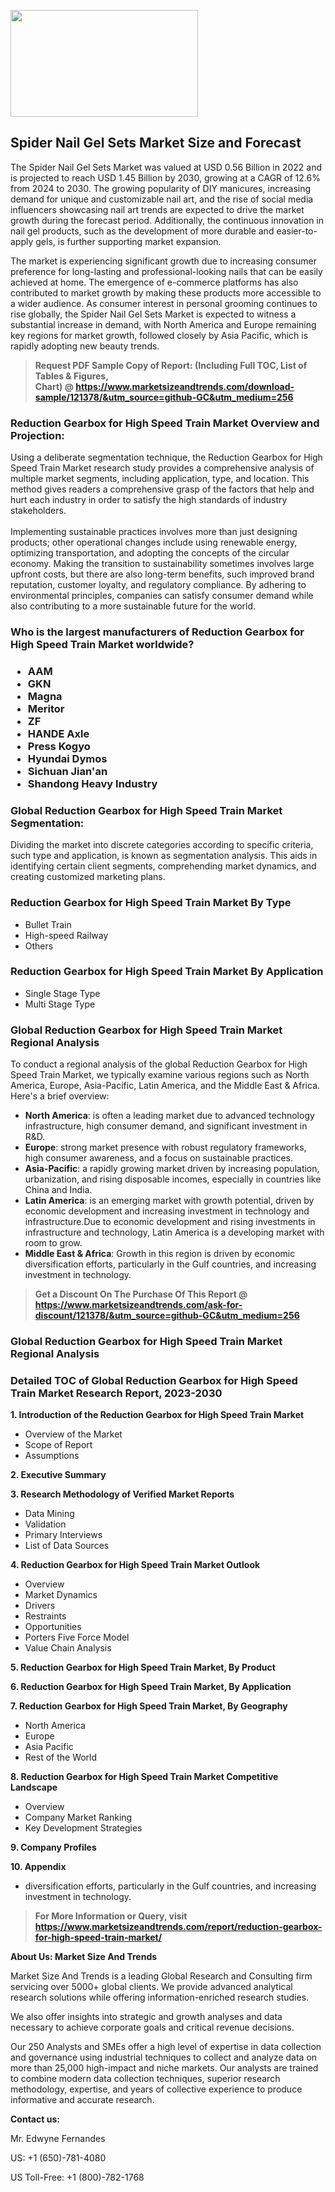 <p><img class="alignnone size-medium wp-image-20088" src="https://ffe5etoiles.com/wp-content/uploads/2024/12/MST1-300x171.png" alt="" width="300" height="171" /></p><h2>Spider Nail Gel Sets Market Size and Forecast</h2><p>The Spider Nail Gel Sets Market was valued at USD 0.56 Billion in 2022 and is projected to reach USD 1.45 Billion by 2030, growing at a CAGR of 12.6% from 2024 to 2030. The growing popularity of DIY manicures, increasing demand for unique and customizable nail art, and the rise of social media influencers showcasing nail art trends are expected to drive the market growth during the forecast period. Additionally, the continuous innovation in nail gel products, such as the development of more durable and easier-to-apply gels, is further supporting market expansion.</p><p>The market is experiencing significant growth due to increasing consumer preference for long-lasting and professional-looking nails that can be easily achieved at home. The emergence of e-commerce platforms has also contributed to market growth by making these products more accessible to a wider audience. As consumer interest in personal grooming continues to rise globally, the Spider Nail Gel Sets Market is expected to witness a substantial increase in demand, with North America and Europe remaining key regions for market growth, followed closely by Asia Pacific, which is rapidly adopting new beauty trends.</p></p><blockquote id="" class=""><strong>Request PDF Sample Copy of Report: (Including Full TOC, List of Tables &amp; Figures, Chart)&nbsp;@&nbsp;<strong><a href="https://www.marketsizeandtrends.com/download-sample/121378/&utm_source=github-GC&utm_medium=256" target="_blank">https://www.marketsizeandtrends.com/download-sample/121378/&utm_source=github-GC&utm_medium=256</a></strong></strong></blockquote><h3 id="" class="">Reduction Gearbox for High Speed Train Market&nbsp;Overview and Projection:</h3><p id="" class="">Using a deliberate segmentation technique, the Reduction Gearbox for High Speed Train Market research study provides a comprehensive analysis of multiple market segments, including application, type, and location. This method gives readers a comprehensive grasp of the factors that help and hurt each industry in order to satisfy the high standards of industry stakeholders. <br /> <br />Implementing sustainable practices involves more than just designing products; other operational changes include using renewable energy, optimizing transportation, and adopting the concepts of the circular economy. Making the transition to sustainability sometimes involves large upfront costs, but there are also long-term benefits, such improved brand reputation, customer loyalty, and regulatory compliance. By adhering to environmental principles, companies can satisfy consumer demand while also contributing to a more sustainable future for the world.</p><h3 id="" class="">Who is the largest manufacturers of&nbsp;Reduction Gearbox for High Speed Train Market worldwide?</h3><h3 class=""><p><ul><li>AAM </li><li> GKN </li><li> Magna </li><li> Meritor </li><li> ZF </li><li> HANDE Axle </li><li> Press Kogyo </li><li> Hyundai Dymos </li><li> Sichuan Jian'an </li><li> Shandong Heavy Industry</li></ul></p></h3><h3 id="" class="">Global&nbsp;Reduction Gearbox for High Speed Train Market Segmentation:</h3><p id="" class="">Dividing the market into discrete categories according to specific criteria, such type and application, is known as segmentation analysis. This aids in identifying certain client segments, comprehending market dynamics, and creating customized marketing plans.</p><h3 id="" class="">Reduction Gearbox for High Speed Train Market&nbsp;By Type</h3><p><p><ul><li>Bullet Train</li><li> High-speed Railway</li><li> Others</p></li></ul></p></p><h3 id="" class="">Reduction Gearbox for High Speed Train Market&nbsp;By Application</h3><p class=""><p><ul><li>Single Stage Type</li><li> Multi Stage Type</li></ul></p></p><h3 id="" class="">Global Reduction Gearbox for High Speed Train Market Regional Analysis</h3><p id="" class="">To conduct a regional analysis of the global Reduction Gearbox for High Speed Train Market, we typically examine various regions such as North America, Europe, Asia-Pacific, Latin America, and the Middle East &amp; Africa. Here's a brief overview:</p><ul><li><strong>North America</strong>: is often a leading market due to advanced technology infrastructure, high consumer demand, and significant investment in R&amp;D.</li><li><strong>Europe</strong>: strong market presence with robust regulatory frameworks, high consumer awareness, and a focus on sustainable practices.</li><li><strong>Asia-Pacific</strong>: a rapidly growing market driven by increasing population, urbanization, and rising disposable incomes, especially in countries like China and India.</li><li><strong>Latin America</strong>: is an emerging market with growth potential, driven by economic development and increasing investment in technology and infrastructure.Due to economic development and rising investments in infrastructure and technology, Latin America is a developing market with room to grow.</li><li><strong>Middle East &amp; Africa</strong>: Growth in this region is driven by economic diversification efforts, particularly in the Gulf countries, and increasing investment in technology.</li></ul><blockquote id="" class=""><strong>Get a Discount On The Purchase Of This Report @ <strong><a href="https://www.marketsizeandtrends.com/ask-for-discount/121378/&utm_source=github-GC&utm_medium=256" target="_blank">https://www.marketsizeandtrends.com/ask-for-discount/121378/&utm_source=github-GC&utm_medium=256</a></strong></strong></blockquote><h3 id="" class="">Global Reduction Gearbox for High Speed Train Market Regional Analysis</h3><h3 id="" class="">Detailed TOC of Global Reduction Gearbox for High Speed Train Market Research Report, 2023-2030</h3><p id="" class=""><strong>1. Introduction of the Reduction Gearbox for High Speed Train Market</strong></p><ul><li>Overview of the Market</li><li>Scope of Report</li><li>Assumptions</li></ul><p id="" class=""><strong>2. Executive Summary</strong></p><p id="" class=""><strong>3. Research Methodology of Verified Market Reports</strong></p><ul><li>Data Mining</li><li>Validation</li><li>Primary Interviews</li><li>List of Data Sources</li></ul><p id="" class=""><strong>4. Reduction Gearbox for High Speed Train Market Outlook</strong></p><ul><li>Overview</li><li>Market Dynamics</li><li>Drivers</li><li>Restraints</li><li>Opportunities</li><li>Porters Five Force Model</li><li>Value Chain Analysis</li></ul><p id="" class=""><strong>5. Reduction Gearbox for High Speed Train Market, By Product</strong></p><p id="" class=""><strong>6. Reduction Gearbox for High Speed Train Market, By Application</strong></p><p id="" class=""><strong>7. Reduction Gearbox for High Speed Train Market, By Geography</strong></p><ul><li>North America</li><li>Europe</li><li>Asia Pacific</li><li>Rest of the World</li></ul><p id="" class=""><strong>8. Reduction Gearbox for High Speed Train Market Competitive Landscape</strong></p><ul><li>Overview</li><li>Company Market Ranking</li><li>Key Development Strategies</li></ul><p id="" class=""><strong>9. Company Profiles</strong></p><p id="" class=""><strong>10. Appendix</strong></p><ul><li>diversification efforts, particularly in the Gulf countries, and increasing investment in technology.</li></ul><blockquote id="" class=""><strong>For More Information or Query, visit <strong><strong><a href="https://www.marketsizeandtrends.com/report/reduction-gearbox-for-high-speed-train-market/" target="_blank">https://www.marketsizeandtrends.com/report/reduction-gearbox-for-high-speed-train-market/</a></strong></strong></strong></blockquote><p id="" class=""><strong>About Us: Market Size And Trends</strong></p><p id="" class="">Market Size And Trends is a leading Global Research and Consulting firm servicing over 5000+ global clients. We provide advanced analytical research solutions while offering information-enriched research studies.</p><p id="" class="">We also offer insights into strategic and growth analyses and data necessary to achieve corporate goals and critical revenue decisions.</p><p id="" class="">Our 250 Analysts and SMEs offer a high level of expertise in data collection and governance using industrial techniques to collect and analyze data on more than 25,000 high-impact and niche markets. Our analysts are trained to combine modern data collection techniques, superior research methodology, expertise, and years of collective experience to produce informative and accurate research.</p><p id="" class=""><strong>Contact us:</strong></p><p id="" class="">Mr. Edwyne Fernandes</p><p id="" class="">US: +1 (650)-781-4080</p><p id="" class="">US Toll-Free: +1 (800)-782-1768</p>
